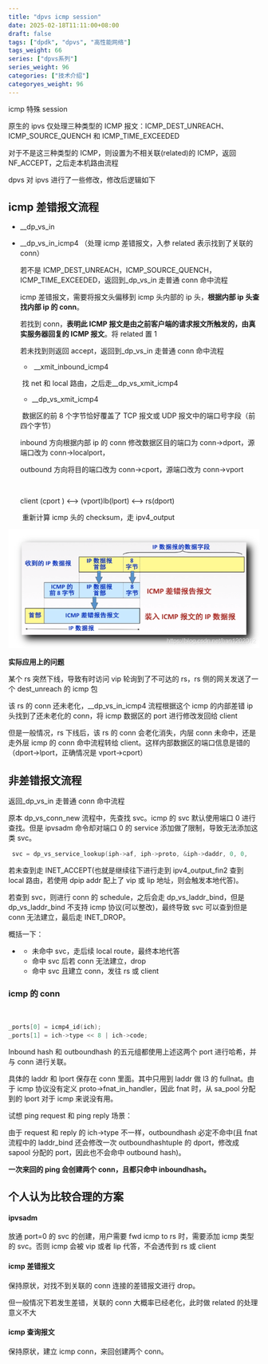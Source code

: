 ```yaml
---
title: "dpvs icmp session"
date: 2025-02-18T11:11:00+08:00
draft: false
tags: ["dpdk", "dpvs", "高性能网络"]
tags_weight: 66
series: ["dpvs系列"]
series_weight: 96
categories: ["技术介绍"]
categoryes_weight: 96
---
```


icmp 特殊 session

<!-- more -->

原生的 ipvs 仅处理三种类型的 ICMP 报文：ICMP_DEST_UNREACH、ICMP_SOURCE_QUENCH 和 ICMP_TIME_EXCEEDED

对于不是这三种类型的 ICMP，则设置为不相关联(related)的 ICMP，返回 NF_ACCEPT，之后走本机路由流程

dpvs 对 ipvs 进行了一些修改，修改后逻辑如下

## icmp 差错报文流程

- \_\_dp_vs_in

- \_\_dp_vs_in_icmp4 （处理 icmp 差错报文，入参 related 表示找到了关联的 conn）

  若不是 ICMP_DEST_UNREACH，ICMP_SOURCE_QUENCH，ICMP_TIME_EXCEEDED，返回到\_dp_vs_in 走普通 conn 命中流程

  icmp 差错报文，需要将报文头偏移到 icmp 头内部的 ip 头，**根据内部 ip 头查找内部 ip 的 conn**。

  若找到 conn，**表明此 ICMP 报文是由之前客户端的请求报文所触发的，由真实服务器回复的 ICMP 报文**。将 related 置 1

  若未找到则返回 accept，返回到\_dp_vs_in 走普通 conn 命中流程

  - ​ \_\_xmit_inbound_icmp4

  ​ 找 net 和 local 路由，之后走\_\_dp_vs_xmit_icmp4

  - \_\_dp_vs_xmit_icmp4

  ​ 数据区的前 8 个字节恰好覆盖了 TCP 报文或 UDP 报文中的端口号字段（前四个字节）

  inbound 方向根据内部 ip 的 conn 修改数据区目的端口为 conn->dport，源端口改为 conn->localport，

  outbound 方向将目的端口改为 conn->cport，源端口改为 conn->vport

  ​

  client (cport ) <--> (vport)lb(lport) <--> rs(dport)

  ​ 重新计算 icmp 头的 checksum，走 ipv4_output

![报文格式](/img/dpvs/icmp差错报文.png)

**实际应用上的问题**

某个 rs 突然下线，导致有时访问 vip 轮询到了不可达的 rs，rs 侧的网关发送了一个 dest_unreach 的 icmp 包

该 rs 的 conn 还未老化，\_\_dp_vs_in_icmp4 流程根据这个 icmp 的内部差错 ip 头找到了还未老化的 conn，将 icmp 数据区的 port 进行修改发回给 client

但是一般情况，rs 下线后，该 rs 的 conn 会老化消失，内层 conn 未命中，还是走外层 icmp 的 conn 命中流程转给 client。这样内部数据区的端口信息是错的（dport->lport，正确情况是 vport->cport）

## 非差错报文流程

返回\_dp_vs_in 走普通 conn 命中流程

原本 dp_vs_conn_new 流程中，先查找 svc。icmp 的 svc 默认使用端口 0 进行查找。但是 ipvsadm 命令却对端口 0 的 service 添加做了限制，导致无法添加这类 svc。

```c
 svc = dp_vs_service_lookup(iph->af, iph->proto, &iph->daddr, 0, 0,                               mbuf, NULL, &outwall, rte_lcore_id());
```

若未查到走 INET_ACCEPT(也就是继续往下进行走到 ipv4_output_fin2 查到 local 路由，若使用 dpip addr 配上了 vip 或 lip 地址，则会触发本地代答)。

若查到 svc，则进行 conn 的 schedule，之后会走 dp_vs_laddr_bind，但是 dp_vs_laddr_bind 不支持 icmp 协议(可以整改)，最终导致 svc 可以查到但是 conn 无法建立，最后走 INET_DROP。

概括一下：

- - 未命中 svc，走后续 local route，最终本地代答
  - 命中 svc 后若 conn 无法建立，drop
  - 命中 svc 且建立 conn，发往 rs 或 client

### icmp 的 conn

​

```c
_ports[0] = icmp4_id(ich);
_ports[1] = ich->type << 8 | ich->code;
```

Inbound hash 和 outboundhash 的五元组都使用上述这两个 port 进行哈希，并与 conn 进行关联。

具体的 laddr 和 lport 保存在 conn 里面。其中只用到 laddr 做 l3 的 fullnat。由于 icmp 协议没有定义 proto->fnat_in_handler，因此 fnat 时，从 sa_pool 分配到的 lport 对于 icmp 来说没有用。

试想 ping request 和 ping reply 场景：

由于 request 和 reply 的 ich->type 不一样，outboundhash 必定不命中(且 fnat 流程中的 laddr_bind 还会修改一次 outboundhashtuple 的 dport，修改成 sapool 分配的 port，因此也不会命中 outbound hash)。

**一次来回的 ping 会创建两个 conn，且都只命中 inboundhash。**

## 个人认为比较合理的方案

#### ipvsadm

放通 port=0 的 svc 的创建，用户需要 fwd icmp to rs 时，需要添加 icmp 类型的 svc。否则 icmp 会被 vip 或者 lip 代答，不会透传到 rs 或 client

#### icmp 差错报文

保持原状，对找不到关联的 conn 连接的差错报文进行 drop。

但一般情况下若发生差错，关联的 conn 大概率已经老化，此时做 related 的处理意义不大

#### icmp 查询报文

保持原状，建立 icmp conn，来回创建两个 conn。
